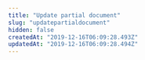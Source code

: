 ```yaml
---
title: "Update partial document"
slug: "updatepartialdocument"
hidden: false
createdAt: "2019-12-16T06:09:28.493Z"
updatedAt: "2019-12-16T06:09:28.494Z"
---
```

